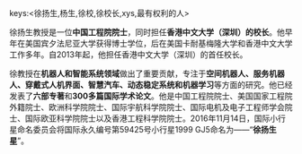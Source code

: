 keys:<徐扬生,杨生,徐校,徐校长,xys,最有权利的人>


徐扬生教授是一位**中国工程院院士**，同时担任**香港中文大学（深圳）的校长**。他早年在美国宾夕法尼亚大学获得博士学位，后在美国卡耐基梅隆大学和香港中文大学工作多年。自2013年起，他担任香港中文大学（深圳）的首任校长。

徐教授在**机器人和智能系统领域**做出了重要贡献，专注于**空间机器人、服务机器人、穿戴式人机界面、智慧汽车、动态稳定系统和机器学习**等方面的研究。他已经发表了**六部专著**和**300多篇国际学术论文**。他是中国工程院院士、美国国家工程院外籍院士、欧洲科学院院士、国际宇航科学院院士、国际电机及电子工程师学会院士、国际欧亚科学院院士以及香港工程科学院院士。2016年11月14日，国际小行星命名委员会将国际永久编号第59425号小行星1999 GJ5命名为——“**徐扬生星**”。